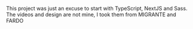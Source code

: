 This project was just an excuse to start with TypeScript, NextJS and Sass.
The videos and design are not mine, I took them from MIGRANTE and FARDO
